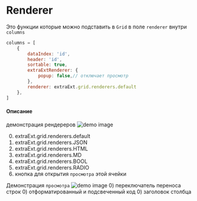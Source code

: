 # Renderer
Это функции которые можно подставить в `Grid` в поле `renderer` внутри `columns`
```js
columns = [
	{
		dataIndex: 'id',
		header: 'id',
		sortable: true,
		extraExtRenderer: {
			popup: false,// отключает просмотр
		},
		renderer: extraExt.grid.renderers.default
	},
]
```
#### Описание 
демонстрация рендереров
![demo image](https://i.imgur.com/DEgTWnI.jpeg)



0) extraExt.grid.renderers.default 
0) extraExt.grid.renderers.JSON
0) extraExt.grid.renderers.HTML
0) extraExt.grid.renderers.MD
0) extraExt.grid.renderers.BOOL
0) extraExt.grid.renderers.RADIO
0) кнопка для открытия `просмотра` этой ячейки

Демонстрация `просмотра`
![demo image](https://i.imgur.com/GKBN1eC.jpeg)
0) переключатель переноса строк
0) отформатированный и подсвеченный код
0) заголовок столбца